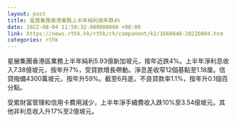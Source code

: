 ```yaml
---
layout: post
title: 星展集團香港業務上半年純利按年跌4%
date: 2022-08-04 11:58:32.000000000 +08:00
link: https://news.rthk.hk/rthk/ch/component/k2/1660848-20220804.htm
categories: rthk
---
```


星展集團香港區業務上半年純利5.93億新加坡元，按年近跌4%。上半年淨利息收入7.38億坡元，按年升7%，受貸款增長帶動。淨息差收窄12個基點至1.18厘。信貸撥備4300萬坡元，按年升59%。截至6月底，不良貸款率1.1%，按年升0.1個百分點。

受累財富管理和信用卡費用減少，上半年淨手續費收入跌10%至3.54億坡元。其他非利息收入升17%至2億坡元。
